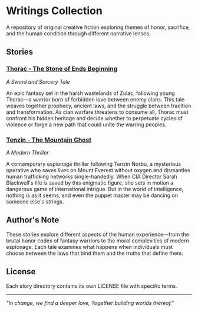 # Writings Collection

A repository of original creative fiction exploring themes of honor, sacrifice, and the human condition through different narrative lenses.

## Stories

### [Thorac - The Stone of Ends Beginning](./thorac/README.md)
*A Sword and Sorcery Tale*

An epic fantasy set in the harsh wastelands of Zulac, following young Thorac—a warrior born of forbidden love between enemy clans. This tale weaves together prophecy, ancient laws, and the struggle between tradition and transformation. As clan warfare threatens to consume all, Thorac must confront his hidden heritage and decide whether to perpetuate cycles of violence or forge a new path that could unite the warring peoples.

### [Tenzin - The Mountain Ghost](./tenzin/README.md)
*A Modern Thriller*

A contemporary espionage thriller following Tenzin Norbu, a mysterious operative who saves lives on Mount Everest without oxygen and dismantles human trafficking networks single-handedly. When CIA Director Sarah Blackwell's life is saved by this enigmatic figure, she sets in motion a dangerous game of international intrigue. But in the world of intelligence, nothing is as it seems, and even the puppet master may be dancing on someone else's strings.

## Author's Note

These stories explore different aspects of the human experience—from the brutal honor codes of fantasy warriors to the moral complexities of modern espionage. Each tale examines what happens when individuals must choose between the laws that bind them and the truths that define them.

## License

Each story directory contains its own LICENSE file with specific terms.

---

*"In change, we find a deeper love, Together building worlds thereof."*
